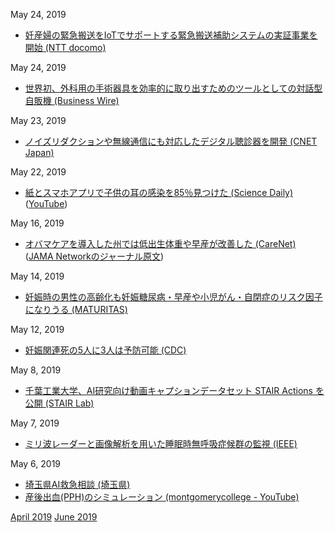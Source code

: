 May 24, 2019
* [妊産婦の緊急搬送をIoTでサポートする緊急搬送補助システムの実証事業を開始 (NTT docomo)](https://www.nttdocomo.co.jp/info/notice/chugoku/page/190416_00.html)

May 24, 2019
* [世界初、外科用の手術器具を効率的に取り出すためのツールとしての対話型自販機 (Business Wire)](https://www.businesswire.com/news/home/20190514005179/en/)

May 23, 2019
* [ノイズリダクションや無線通信にも対応したデジタル聴診器を開発 (CNET Japan)](https://japan.cnet.com/article/35136717/)

May 22, 2019
* [紙とスマホアプリで子供の耳の感染を85％見つけた (Science Daily)](https://www.sciencedaily.com/releases/2019/05/190515144022.htm) ([YouTube](https://www.youtube.com/watch?v=R7PstymnGZg))

May 16, 2019
* [オバマケアを導入した州では低出生体重や早産が改善した (CareNet)](https://www.carenet.com/news/journal/carenet/47994) ([JAMA Networkのジャーナル原文](https://jamanetwork.com/journals/jama/article-abstract/2731179))

May 14, 2019
* [妊娠時の男性の高齢化も妊娠糖尿病・早産や小児がん・自閉症のリスク因子になりうる (MATURITAS)](https://www.maturitas.org/article/S0378-5122(19)30134-3/fulltext)

May 12, 2019
* [妊娠関連死の5人に3人は予防可能 (CDC)](https://www.cdc.gov/vitalsigns/maternal-deaths/)

May 8, 2019
* [千葉工業大学、AI研究向け動画キャプションデータセット STAIR Actions を公開 (STAIR Lab)](https://sa-captions.stair.center/)

May 7, 2019
* [ミリ波レーダーと画像解析を用いた睡眠時無呼吸症候群の監視 (IEEE)](https://ieeexplore.ieee.org/document/8695699)

May 6, 2019
* [埼玉県AI救急相談 (埼玉県)](https://www.pref.saitama.lg.jp/a0703/aikyukyu.html)  
* [産後出血(PPH)のシミュレーション (montgomerycollege - YouTube)](https://www.youtube.com/watch?v=MxKiGP17C24)

[April 2019](1904.md) [June 2019](1906.md)
